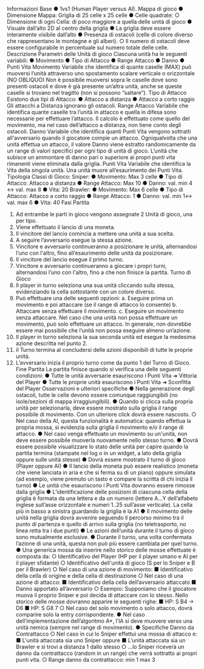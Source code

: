 Informazioni Base
● 1vs1 (Human Player versus AI).
Mappa di gioco
● Dimensione Mappa: Griglia di 25 celle x 25 celle
● Celle quadrate:
○ Dimensione di ogni Cella: di poco maggiore a quella delle unità di gioco
● Visuale dall’alto 2D al centro della griglia
● La griglia deve essere interamente visibile dall’alto
● Presenza di ostacoli (celle di colore diverso che rappresentano le montagne e gli
alberi).
○ Il numero di ostacoli deve essere configurabile in percentuale sul numero
totale delle celle.
Descrizione Parametri delle Unità di gioco
Ciascuna unità ha le seguenti variabili:
● Movimento
● Tipo di Attacco
● Range Attacco
● Danno
● Punti Vita
Movimento
Variabile che identifica di quante caselle (MAX) può muoversi l’unità attraverso uno
spostamento scalare verticale o orizzontale (NO OBLIQUO)
Non è possibile muoversi sopra le caselle dove sono presenti ostacoli e dove è già presente
un’altra unità, anche se queste caselle si trovano nel tragitto (non si possono “saltare”).
Tipo di Attacco
Esistono due tipi di Attacco:
● Attacco a distanza
● Attacco a corto raggio
Gli attacchi a Distanza ignorano gli ostacoli.
Range Attacco
Variabile che identifica quante caselle tra l’unità in attacco e quella in difesa sono necessarie
per effettuare l’attacco. Il calcolo è effettuato come quello del movimento, ma nel caso
dell’attacco a distanza, non tiene conto degli ostacoli.
Danno
Variabile che identifica quanti Punti Vita vengono sottratti all'avversario quando il giocatore
compie un attacco.
Ogniqualvolta che una unità effettua un attacco, il valore Danno viene estratto
randomicamente da un range di valori specifici per ogni tipo di unità di gioco.
L’unità che subisce un ammontare di danno pari o superiore ai propri punti vita rimanenti
viene eliminata dalla griglia.
Punti Vita
Variabile che identifica la Vita della singola unità.
Una unità muore all’esaurimento dei Punti Vita.
Tipologia Classi di Gioco:
Sniper:
● Movimento: Max 3 celle
● Tipo di Attacco: Attacco a distanza
● Range Attacco: Max 10
● Danno: val. min 4 ↔ val. max 8
● Vita: 20
Brawler:
● Movimento: Max 6 celle
● Tipo di Attacco: Attacco a corto raggio
● Range Attacco: 1
● Danno: val. min 1↔ val. max 6
● Vita: 40
Fasi Partita
1. Ad entrambe le parti in gioco vengono assegnate 2 Unità di gioco, una per tipo.
2. Viene effettuato il lancio di una moneta.
3. Il vincitore del lancio comincia a mettere una unità a sua scelta.
4. A seguire l’avversario esegue la stessa azione.
5. Vincitore e avversario continueranno a posizionare le unità, alternandosi l’uno con
l'altro, fino all’esaurimento delle unità da posizionare.
6. Il vincitore del lancio esegue il primo turno.
7. Vincitore e avversario continueranno a giocare i propri turni, alternandosi l’uno con
l'altro, fino a che non finisce la partita.
Turno di Gioco
1. Il player in turno seleziona una sua unità cliccando sulla stessa, evidenziando la
cella sottostante con un colore diverso.
2. Può effettuare una delle seguenti opzioni:
a. Eseguire prima un movimento e poi attaccare (se il range di attacco lo
consente)
b. Attaccare senza effettuare il movimento.
c. Eseguire un movimento senza attaccare.
Nel caso che una unità non possa effettuare un movimento, può solo effettuare un
attacco. In generale, non dovrebbe essere mai possibile che l’unità non possa
eseguire almeno un’azione.
3. Il player in turno seleziona la sua seconda unità ed esegue la medesima azione
descritta nel punto 2.
4. il Turno termina al concludersi delle azioni disponibili di tutte le proprie unità.
5. L’avversario inizia il proprio turno come da punto 1 del Turno di Gioco.
Fine Partita
La partita finisce quando si verifica una delle seguenti condizioni:
● Tutte le unità avversarie esauriscono i Punti Vita ➜ Vittoria del Player
● Tutte le proprie unità esauriscono i Punti Vita ➜ Sconfitta del Player
Osservazioni e ulteriori specifiche
● Nella generazione degli ostacoli, tutte le celle devono essere comunque raggiungibili
(no isole/sezioni di mappa irraggiungibili).
● Quando si clicca sulla propria unità per selezionarla, deve essere mostrato sulla
griglia il range possibile di movimento. Con un ulteriore click dovrà essere nascosto.
○ Nel caso della AI, questa funzionalità è automatica: quando effettua la propria
mossa, si evidenzia sulla griglia il movimento e/o il range di attacco.
● Nel caso venga effettuato un movimento su un'unità, non deve essere possibile
muoverla nuovamente nello stesso turno.
● Dovrà essere possibile visualizzare lo stato delle unità per capire quando la partita
termina (stampate nel log o in un widget, a lato della griglia oppure sulle unità stesse)
● Dovrà essere mostrato il turno di gioco (Player oppure AI)
● Il lancio della moneta può essere realistico (moneta che viene lanciata in aria e che
si ferma su di un piano) oppure simulata (ad esempio, viene premuto un tasto e
compare la scritta di chi inizia il turno)
● Le unità che esauriscono i Punti Vita dovranno essere rimosse dalla griglia
● L’identificazione delle posizioni di ciascuna cella della griglia è formata da una lettera
e da un numero (lettere A...Y dell’alfabeto inglese sull’asse orizzontale e numeri
1..25 sull’asse verticale). La cella più in basso a sinistra guardando la griglia è la A1
● Il movimento delle unità nella griglia dovrà avvenire seguendo il percorso minimo tra
il punto di partenza e quello di arrivo sulla griglia (no teletrasporto, no linea retta tra i
due punti)
● Le azioni dell’unità durante il turno di gioco sono mutualmente esclusive.
● Durante il turno, una volta confermata l’azione di una unità, questa non può più
essere cambiata per quel turno.
● Una generica mossa da inserire nello storico delle mosse effettuate è composta da:
○ Identificativo del Player (HP per il player umano e AI per il player sfidante)
○ Identificativo dell'unità di gioco (S per lo Sniper e B per il Brawler)
○ Nel caso di una azione di movimento:
■ Identificativo della cella di origine e della cella di destinazione
○ Nel caso di una azione di attacco:
■ Identificativo della cella dell’avversario attaccato
■ Danno apportato all’avversario
○ Esempio: Supponiamo che il giocatore muova il proprio Sniper e poi decida di
attaccare con lo stesso. Nello storico delle mosse dovranno apparire le
seguenti righe:
■ HP: S B4 -> D6
■ HP: S G8 7
○ Nel caso del solo movimento o solo attacco, dovrà comparire solo la entry
corrispondente.
● Nel caso dell’implementazione dell’algoritmo A*, l’IA si deve muovere verso una unità
nemica (sempre nel range di movimento).
● Specifiche Danno da Contrattacco
○ Nel caso in cui lo Sniper effettui una mossa di attacco e:
■ L'unità attaccata sia uno Sniper oppure
■ L’unità attaccata sia un Brawler e si trovi a distanza 1 dallo stesso
○ …lo Sniper riceverà un danno da contrattacco (random in un range) che
verrà sottratto ai propri punti vita.
○ Range danno da contrattacco: min 1 max 3
